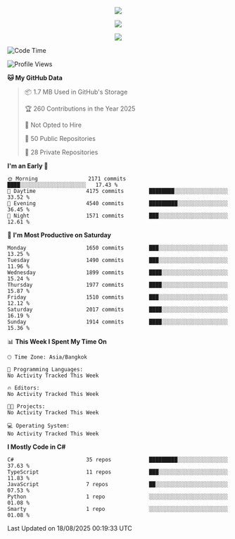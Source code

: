 <p align="center">
  <a href="say-hi.gif"> 
    <img align="center" src="say-hi.gif"/>
  </a>
</p>
<p align="center">
  <a href="https://github.com/htthinh1999">
    <img align="center" src="https://github-readme-stats-kappa-pink.vercel.app/api?username=htthinh1999&show_icons=true&count_private=true&theme=dracula"/>
  </a>
</p>
<p align="center">
  <a href="https://github.com/htthinh1999">
    <img src="https://github-readme-stats-kappa-pink.vercel.app/api/top-langs/?username=htthinh1999&layout=compact&langs_count=6&count_private=true&hide=tsql,hlsl,glsl,shaderlab&theme=dracula"/>
  </a>
</p>

<!--START_SECTION:waka-->
![Code Time](http://img.shields.io/badge/Code%20Time-0%20secs-blue)

![Profile Views](http://img.shields.io/badge/Profile%20Views-1-blue)

**🐱 My GitHub Data** 

> 📦 1.7 MB Used in GitHub's Storage 
 > 
> 🏆 260 Contributions in the Year 2025
 > 
> 🚫 Not Opted to Hire
 > 
> 📜 50 Public Repositories 
 > 
> 🔑 28 Private Repositories 
 > 
**I'm an Early 🐤** 

```text
🌞 Morning                2171 commits        ████░░░░░░░░░░░░░░░░░░░░░   17.43 % 
🌆 Daytime                4175 commits        ████████░░░░░░░░░░░░░░░░░   33.52 % 
🌃 Evening                4540 commits        █████████░░░░░░░░░░░░░░░░   36.45 % 
🌙 Night                  1571 commits        ███░░░░░░░░░░░░░░░░░░░░░░   12.61 % 
```
📅 **I'm Most Productive on Saturday** 

```text
Monday                   1650 commits        ███░░░░░░░░░░░░░░░░░░░░░░   13.25 % 
Tuesday                  1490 commits        ███░░░░░░░░░░░░░░░░░░░░░░   11.96 % 
Wednesday                1899 commits        ████░░░░░░░░░░░░░░░░░░░░░   15.24 % 
Thursday                 1977 commits        ████░░░░░░░░░░░░░░░░░░░░░   15.87 % 
Friday                   1510 commits        ███░░░░░░░░░░░░░░░░░░░░░░   12.12 % 
Saturday                 2017 commits        ████░░░░░░░░░░░░░░░░░░░░░   16.19 % 
Sunday                   1914 commits        ████░░░░░░░░░░░░░░░░░░░░░   15.36 % 
```


📊 **This Week I Spent My Time On** 

```text
🕑︎ Time Zone: Asia/Bangkok

💬 Programming Languages: 
No Activity Tracked This Week

🔥 Editors: 
No Activity Tracked This Week

🐱‍💻 Projects: 
No Activity Tracked This Week

💻 Operating System: 
No Activity Tracked This Week
```

**I Mostly Code in C#** 

```text
C#                       35 repos            █████████░░░░░░░░░░░░░░░░   37.63 % 
TypeScript               11 repos            ███░░░░░░░░░░░░░░░░░░░░░░   11.83 % 
JavaScript               7 repos             ██░░░░░░░░░░░░░░░░░░░░░░░   07.53 % 
Python                   1 repo              ░░░░░░░░░░░░░░░░░░░░░░░░░   01.08 % 
Smarty                   1 repo              ░░░░░░░░░░░░░░░░░░░░░░░░░   01.08 % 
```




 Last Updated on 18/08/2025 00:19:33 UTC
<!--END_SECTION:waka-->

